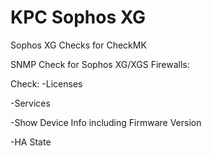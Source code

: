 # KPC Sophos XG
 Sophos XG Checks for CheckMK

SNMP Check for Sophos XG/XGS Firewalls:

Check:
-Licenses

-Services

-Show Device Info including Firmware Version

-HA State

